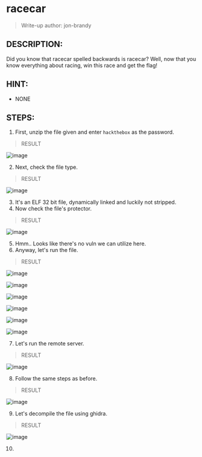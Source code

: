 # racecar

> Write-up author: jon-brandy

## DESCRIPTION:
Did you know that racecar spelled backwards is racecar? Well, now that you know everything about racing, win this race and get the flag!

## HINT:
- NONE

## STEPS:
1. First, unzip the file given and enter `hackthebox` as the password.

> RESULT

![image](https://user-images.githubusercontent.com/70703371/207557130-3fe9ba23-8bcb-4e88-aa13-5268f073a7c5.png)


2. Next, check the file type.

> RESULT

![image](https://user-images.githubusercontent.com/70703371/207557218-d4234e3c-3953-4400-bbcc-41b7e95cbfd9.png)


3. It's an ELF 32 bit file, dynamically linked and luckily not stripped.
4. Now check the file's protector.

> RESULT

![image](https://user-images.githubusercontent.com/70703371/207557439-109f1672-662f-4626-99f8-f1332be2609f.png)


5. Hmm.. Looks like there's no vuln we can utilize here.
6. Anyway, let's run the file.

> RESULT

![image](https://user-images.githubusercontent.com/70703371/207557828-d7de0ace-f121-41d7-87c4-4cf18ad7482d.png)


![image](https://user-images.githubusercontent.com/70703371/207557903-9ccaf724-8926-497e-8e6c-f0c44893a15f.png)


![image](https://user-images.githubusercontent.com/70703371/207557945-a8cc3667-034d-47d1-a182-f6ee9c8e4b70.png)


![image](https://user-images.githubusercontent.com/70703371/207557993-c0842a28-250f-4334-8404-0a60ed55e99d.png)



![image](https://user-images.githubusercontent.com/70703371/207558779-ab2e8e92-5f67-4ce2-9c3e-3ff392f6c954.png)



![image](https://user-images.githubusercontent.com/70703371/207558766-204d621a-4ad0-432d-a2f5-5ee2961621b6.png)


7. Let's run the remote server.

> RESULT

![image](https://user-images.githubusercontent.com/70703371/207558976-9a6ad069-a3a0-4934-82c9-3b4872ec777e.png)


8. Follow the same steps as before.

> RESULT

![image](https://user-images.githubusercontent.com/70703371/207559114-b0da1ce8-c96f-48ac-853a-4efcc5066a68.png)


9. Let's decompile the file using ghidra.

> RESULT

![image](https://user-images.githubusercontent.com/70703371/207559895-986815be-edeb-4683-9478-e3d36c911d04.png)


10. 


